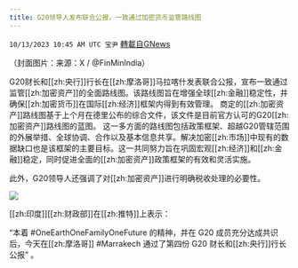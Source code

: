 ```yaml
---
title: G20领导人发布联合公报，一致通过加密货币监管路线图
---
```

`10/13/2023 10:45 AM UTC 宝尹` [轉載自GNews](https://gnews.org/articles/1828544)

（封面图片：来源：X / @FinMinIndia）

G20财长和[[zh:央行]]行长在[[zh:摩洛哥]]马拉喀什发表联合公报，宣布一致通过监管[[zh:加密资产]]的全面路线图。该路线图旨在增强全球[[zh:金融]]稳定性，并确保[[zh:加密货币]]在国际[[zh:经济]]框架内得到有效管理。 商定的[[zh:加密资产]]路线图基于上个月在德里公布的综合文件，该文件是目前官方认可的G20[[zh:加密资产]]路线图的蓝图。 这一多方面的路线图包括政策框架、超越G20管辖范围的外展举措、全球协调、合作以及基本信息共享。解决加密[[zh:市场]]中现有的数据缺口也是该框架的主要目标。这一共同努力旨在巩固宏观[[zh:经济]]和[[zh:金融]]稳定，同时促进全面的[[zh:加密资产]]政策框架的有效和灵活实施。 

此外，G20领导人还强调了对[[zh:加密资产]]进行明确税收处理的必要性。


![](https://i.imgur.com/GhXeTdw.png)

[[zh:印度]][[zh:财政部]]在[[zh:推特]]上表示：

“本着 #OneEarthOneFamilyOneFuture 的精神，并在 G20 成员充分达成共识后，今天在[[zh:摩洛哥]] #Marrakech 通过了第四份 G20 财长和[[zh:央行]]行长公报” 。
